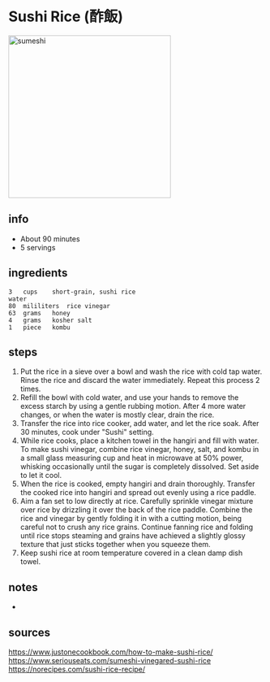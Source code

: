 # Sushi Rice (酢飯)  
<img src="https://www.justonecookbook.com/wp-content/uploads/2019/08/How-to-Make-Sushi-Rice-3329-I.jpg" alt="sumeshi" width="320"/>

## info  
* About 90 minutes
* 5 servings

## ingredients  
```
3	cups	short-grain, sushi rice
water
80	mililiters	rice vinegar
63	grams	honey
4	grams	kosher salt
1	piece	kombu
```

## steps  
1. Put the rice in a sieve over a bowl and wash the rice with cold tap water. Rinse the rice and discard the water immediately. Repeat this process 2 times.
2. Refill the bowl with cold water, and use your hands to remove the excess starch by using a gentle rubbing motion. After 4 more water changes, or when the water is mostly clear, drain the rice.
3. Transfer the rice into rice cooker, add water, and let the rice soak. After 30 minutes, cook under "Sushi" setting.
4. While rice cooks, place a kitchen towel in the hangiri and fill with water. To make sushi vinegar, combine rice vinegar, honey, salt, and kombu in a small glass measuring cup and heat in microwave at 50% power, whisking occasionally until the sugar is completely dissolved. Set aside to let it cool.
5. When the rice is cooked, empty hangiri and drain thoroughly. Transfer the cooked rice into hangiri and spread out evenly using a rice paddle.
6. Aim a fan set to low directly at rice. Carefully sprinkle vinegar mixture over rice by drizzling it over the back of the rice paddle. Combine the rice and vinegar by gently folding it in with a cutting motion, being careful not to crush any rice grains. Continue fanning rice and folding until rice stops steaming and grains have achieved a slightly glossy texture that just sticks together when you squeeze them.
7. Keep sushi rice at room temperature covered in a clean damp dish towel.

## notes  
* 

## sources   
https://www.justonecookbook.com/how-to-make-sushi-rice/  
https://www.seriouseats.com/sumeshi-vinegared-sushi-rice  
https://norecipes.com/sushi-rice-recipe/  

